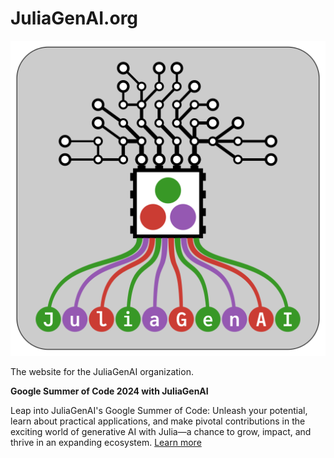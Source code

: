 # JuliaGenAI.org
![JuliaGenAI Logo](assets/logos/logo-1024.png)

The website for the JuliaGenAI organization.

**Google Summer of Code 2024 with JuliaGenAI**

Leap into JuliaGenAI's Google Summer of Code: Unleash your potential, learn about practical applications, and make pivotal contributions in the exciting world of generative AI with Julia—a chance to grow, impact, and thrive in an expanding ecosystem. [Learn more](https://julialang.org/jsoc/gsoc/juliagenai/)